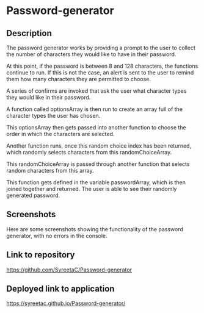 # Password-generator

## Description

The password generator works by providing a prompt to the user to collect the number of characters they would like to have in their password.

At this point, if the password is between 8 and 128 characters, the functions continue to run. If this is not the case, an alert is sent to the user to remind them how many characters they are permitted to choose.

A series of confirms are invoked that ask the user what character types they would like in their password.

A function called optionsArray is then run to create an array full of the character types the user has chosen.

This optionsArray then gets passed into another function to choose the order in which the characters are selected.

Another function runs, once this random choice index has been returned, which randomly selects characters from this randomChoiceArray.

This randomChoiceArray is passed through another function that selects random characters from this array.

This function gets defined in the variable passwordArray, which is then joined together and returned.
The user is able to see their randomly generated password.

## Screenshots

Here are some screenshots showing the functionality of the password generator, with no errors in the console.

## Link to repository

https://github.com/SyreetaC/Password-generator

## Deployed link to application

https://syreetac.github.io/Password-generator/
